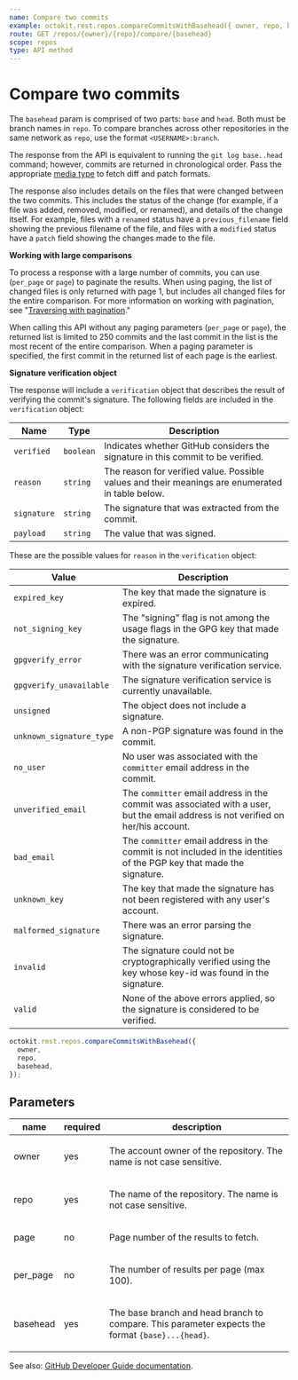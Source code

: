 ```yaml
---
name: Compare two commits
example: octokit.rest.repos.compareCommitsWithBasehead({ owner, repo, basehead })
route: GET /repos/{owner}/{repo}/compare/{basehead}
scope: repos
type: API method
---
```


# Compare two commits

The `basehead` param is comprised of two parts: `base` and `head`. Both must be branch names in `repo`. To compare branches across other repositories in the same network as `repo`, use the format `<USERNAME>:branch`.

The response from the API is equivalent to running the `git log base..head` command; however, commits are returned in chronological order. Pass the appropriate [media type](https://docs.github.com/enterprise-cloud@latest//rest/overview/media-types/#commits-commit-comparison-and-pull-requests) to fetch diff and patch formats.

The response also includes details on the files that were changed between the two commits. This includes the status of the change (for example, if a file was added, removed, modified, or renamed), and details of the change itself. For example, files with a `renamed` status have a `previous_filename` field showing the previous filename of the file, and files with a `modified` status have a `patch` field showing the changes made to the file.

**Working with large comparisons**

To process a response with a large number of commits, you can use (`per_page` or `page`) to paginate the results. When using paging, the list of changed files is only returned with page 1, but includes all changed files for the entire comparison. For more information on working with pagination, see "[Traversing with pagination](/rest/guides/traversing-with-pagination)."

When calling this API without any paging parameters (`per_page` or `page`), the returned list is limited to 250 commits and the last commit in the list is the most recent of the entire comparison. When a paging parameter is specified, the first commit in the returned list of each page is the earliest.

**Signature verification object**

The response will include a `verification` object that describes the result of verifying the commit's signature. The following fields are included in the `verification` object:

| Name        | Type      | Description                                                                                      |
| ----------- | --------- | ------------------------------------------------------------------------------------------------ |
| `verified`  | `boolean` | Indicates whether GitHub considers the signature in this commit to be verified.                  |
| `reason`    | `string`  | The reason for verified value. Possible values and their meanings are enumerated in table below. |
| `signature` | `string`  | The signature that was extracted from the commit.                                                |
| `payload`   | `string`  | The value that was signed.                                                                       |

These are the possible values for `reason` in the `verification` object:

| Value                    | Description                                                                                                                       |
| ------------------------ | --------------------------------------------------------------------------------------------------------------------------------- |
| `expired_key`            | The key that made the signature is expired.                                                                                       |
| `not_signing_key`        | The "signing" flag is not among the usage flags in the GPG key that made the signature.                                           |
| `gpgverify_error`        | There was an error communicating with the signature verification service.                                                         |
| `gpgverify_unavailable`  | The signature verification service is currently unavailable.                                                                      |
| `unsigned`               | The object does not include a signature.                                                                                          |
| `unknown_signature_type` | A non-PGP signature was found in the commit.                                                                                      |
| `no_user`                | No user was associated with the `committer` email address in the commit.                                                          |
| `unverified_email`       | The `committer` email address in the commit was associated with a user, but the email address is not verified on her/his account. |
| `bad_email`              | The `committer` email address in the commit is not included in the identities of the PGP key that made the signature.             |
| `unknown_key`            | The key that made the signature has not been registered with any user's account.                                                  |
| `malformed_signature`    | There was an error parsing the signature.                                                                                         |
| `invalid`                | The signature could not be cryptographically verified using the key whose key-id was found in the signature.                      |
| `valid`                  | None of the above errors applied, so the signature is considered to be verified.                                                  |

```js
octokit.rest.repos.compareCommitsWithBasehead({
  owner,
  repo,
  basehead,
});
```

## Parameters

<table>
  <thead>
    <tr>
      <th>name</th>
      <th>required</th>
      <th>description</th>
    </tr>
  </thead>
  <tbody>
    <tr><td>owner</td><td>yes</td><td>

The account owner of the repository. The name is not case sensitive.

</td></tr>
<tr><td>repo</td><td>yes</td><td>

The name of the repository. The name is not case sensitive.

</td></tr>
<tr><td>page</td><td>no</td><td>

Page number of the results to fetch.

</td></tr>
<tr><td>per_page</td><td>no</td><td>

The number of results per page (max 100).

</td></tr>
<tr><td>basehead</td><td>yes</td><td>

The base branch and head branch to compare. This parameter expects the format `{base}...{head}`.

</td></tr>
  </tbody>
</table>

See also: [GitHub Developer Guide documentation](https://docs.github.com/enterprise-cloud@latest//rest/commits/commits#compare-two-commits).

